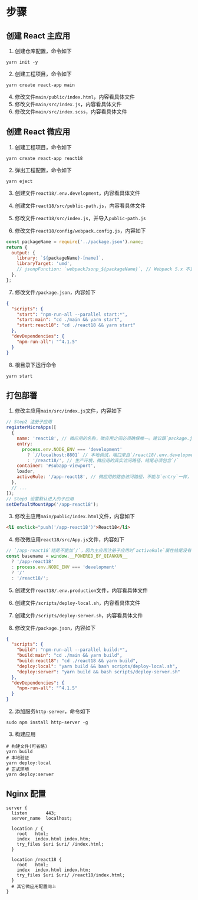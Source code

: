 # 步骤

## 创建 React 主应用

1. 创建仓库配置，命令如下

```shell
yarn init -y
```

2. 创建工程项目，命令如下

```shell
yarn create react-app main
```

4. 修改文件`main/public/index.html`，内容看具体文件
5. 修改文件`main/src/index.js`，内容看具体文件
6. 修改文件`main/src/index.scss`，内容看具体文件

## 创建 React 微应用

1. 创建工程项目，命令如下

```shell
yarn create react-app react18
```

2. 弹出工程配置，命令如下

```shell
yarn eject
```

3. 创建文件`react18/.env.development`，内容看具体文件

4. 创建文件`react18/src/public-path.js`，内容看具体文件

5. 修改文件`react18/src/index.js`，并导入`public-path.js`

6. 修改文件`react18/config/webpack.config.js`，内容如下

```js
const packageName = require('../package.json').name;
return {
  output: {
    library: `${packageName}-[name]`,
    libraryTarget: 'umd',
    // jsonpFunction: `webpackJsonp_${packageName}`, // Webpack 5.x 不支持，注释即可
  },
};
```

7. 修改文件`/package.json`，内容如下

```json
{
  "scripts": {
    "start": "npm-run-all --parallel start:*",
    "start:main": "cd ./main && yarn start",
    "start:react18": "cd ./react18 && yarn start"
  },
  "devDependencies": {
    "npm-run-all": "^4.1.5"
  }
}
```

8. 根目录下运行命令

```shell
yarn start
```

## 打包部署

1. 修改主应用`main/src/index.js`文件，内容如下

```js
// Step2 注册子应用
registerMicroApps([
  {
    name: 'react18', // 微应用的名称，微应用之间必须确保唯一。建议跟`package.json#name`一致。
    entry:
      process.env.NODE_ENV === 'development'
        ? `//localhost:8801` // 本地调试，端口来自`/react18/.env.development`配置
        : '/react18/', // 生产环境，微应用的真实访问路径，结尾必须包含`/`
    container: '#subapp-viewport',
    loader,
    activeRule: '/app-react18', // 微应用的路由访问路径，不能与`entry`一样，否则在主应用页面刷新会直接变成微应用页面。
  },
  // ...
]);
// Step3 设置默认进入的子应用
setDefaultMountApp('/app-react18');
```

3. 修改主应用`main/public/index.html`文件，内容如下

```html
<li onclick="push('/app-react18')">React18</li>
```

4. 修改微应用`react18/src/App.js`文件，内容如下

```js
// `/app-react18`结尾不能加`/`，因为主应用注册子应用时`activeRule`属性结尾没有`/`
const basename = window.__POWERED_BY_QIANKUN__
  ? '/app-react18'
  : process.env.NODE_ENV === 'development'
  ? '/'
  : '/react18/';
```

5. 创建文件`react18/.env.production`文件，内容看具体文件

6. 创建文件`/scripts/deploy-local.sh`，内容看具体文件

7. 创建文件`/scripts/deploy-server.sh`，内容看具体文件

8. 修改文件`/package.json`，内容如下

```json
{
  "scripts": {
    "build": "npm-run-all --parallel build:*",
    "build:main": "cd ./main && yarn build",
    "build:react18": "cd ./react18 && yarn build",
    "deploy:local": "yarn build && bash scripts/deploy-local.sh",
    "deploy:server": "yarn build && bash scripts/deploy-server.sh"
  },
  "devDependencies": {
    "npm-run-all": "^4.1.5"
  }
}
```

2. 添加服务`http-server`，命令如下

```shell
sudo npm install http-server -g
```

3. 构建应用

```shell
# 构建文件(可省略)
yarn build
# 本地验证
yarn deploy:local
# 正式环境
yarn deploy:server
```

## Nginx 配置

```
server {
  listen       443;
  server_name  localhost;

  location / {
    root   html;
    index  index.html index.htm;
    try_files $uri $uri/ /index.html;
  }

  location /react18 {
    root   html;
    index  index.html index.htm;
    try_files $uri $uri/ /react18/index.html;
  }
  # 其它微应用配置同上
}
```
